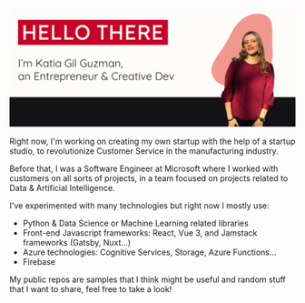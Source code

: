![banner](banner_github.jpg)

Right now, I'm working on creating my own startup with the help of a startup studio, to revolutionize Customer Service in the manufacturing industry.

Before that, I was a Software Engineer at Microsoft where I worked with customers on all sorts of projects, in a team focused on projects related to Data & Artificial Intelligence.


I've experimented with many technologies but right now I mostly use:
- Python & Data Science or Machine Learning related libraries
- Front-end Javascript frameworks: React, Vue 3, and Jamstack frameworks (Gatsby, Nuxt...)
- Azure technologies: Cognitive Services, Storage, Azure Functions...
- Firebase

My public repos are samples that I think might be useful and random stuff that I want to share, feel free to take a look!
